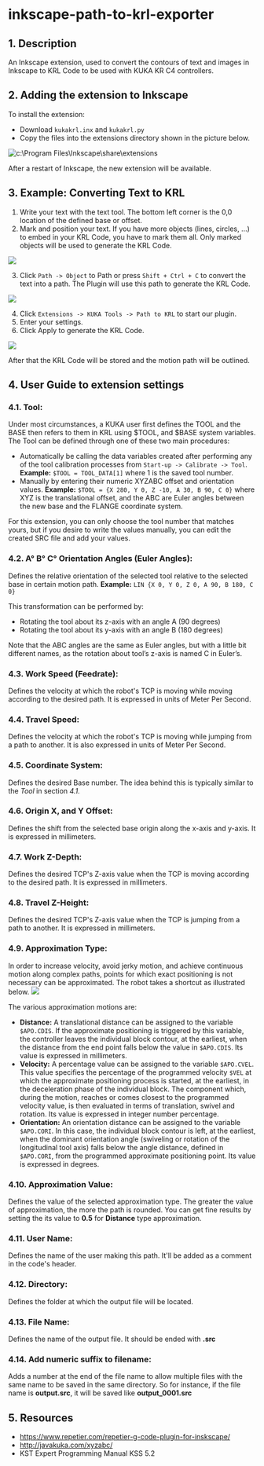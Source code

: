 # inkscape-path-to-krl-exporter

## 1. Description
An Inkscape extension, used to convert the contours of text and images in Inkscape to KRL Code to be used with KUKA KR C4 controllers.


## 2. Adding the extension to Inkscape
To install the extension:
* Download `kukakrl.inx` and `kukakrl.py`
* Copy the files into the extensions directory shown in the picture below.

![c:\Program Files\Inkscape\share\extensions](./screenshots/0.png)

After a restart of Inkscape, the new extension will be available.


## 3. Example: Converting Text to KRL
1. Write your text with the text tool. The bottom left corner is the 0,0 location of the defined base or offset.
2. Mark and position your text. If you have more objects (lines, circles, …) to embed in your KRL Code, you have to mark them all. Only marked objects will be used to generate the KRL Code.

![](./screenshots/1.png)

3. Click `Path -> Object` to Path or press `Shift + Ctrl + C` to convert the text into a path. The Plugin will use this path to generate the KRL Code.

![](./screenshots/2.png)

4. Click `Extensions -> KUKA Tools -> Path to KRL` to start our plugin.
5. Enter your settings.
6. Click Apply to generate the KRL Code.

![](./screenshots/3.png)

After that the KRL Code will be stored and the motion path will be outlined.


## 4. User Guide to extension settings
###   4.1. Tool:
Under most circumstances, a KUKA user first defines the TOOL and the BASE then refers to them in KRL using $TOOL, and $BASE system variables.
The Tool can be defined through one of these two main procedures:
* Automatically be calling the data variables created after performing any of the tool calibration processes from `Start-up -> Calibrate -> Tool`.
**Example:** `$TOOL = TOOL_DATA[1]`  where 1 is the saved tool number.
* Manually by entering their numeric XYZABC offset and orientation values.
**Example:** `$TOOL = {X 280, Y 0, Z -10, A 30, B 90, C 0}` where XYZ is the translational offset, and the ABC are Euler angles between the new base and the FLANGE coordinate system.

For this extension, you can only choose the tool number that matches yours, but if you desire to write the values manually, you can edit the created SRC file and add your values.

###   4.2. A° B° C° Orientation Angles (Euler Angles):
Defines the relative orientation of the selected tool relative to the selected base in certain motion path. 
**Example:** `LIN {X 0, Y 0, Z 0, A 90, B 180, C 0}`

This transformation can be performed by:
* Rotating the tool about its z-axis with an angle A (90 degrees)
* Rotating the tool about its y-axis with an angle B (180 degrees)

Note that the ABC angles are the same as Euler angles, but with a little bit different names, as the rotation about tool’s z-axis is named C in Euler’s.

###   4.3. Work Speed (Feedrate):
Defines the velocity at which the robot's TCP is moving while moving according to the desired path. It is expressed in units of Meter Per Second.

###   4.4. Travel Speed:
Defines the velocity at which the robot's TCP is moving while jumping from a path to another. It is also expressed in units of Meter Per Second.

###   4.5. Coordinate System:
Defines the desired Base number. The idea behind this is typically similar to the *Tool* in section *4.1.*

###   4.6. Origin X, and Y Offset:
Defines the shift from the selected base origin along the x-axis and y-axis. It is expressed in millimeters. 

###   4.7. Work Z-Depth:
Defines the desired TCP's Z-axis value when the TCP is moving according to the desired path. It is expressed in millimeters.

###   4.8. Travel Z-Height:
Defines the desired TCP's Z-axis value when the TCP is jumping from a path to another. It is expressed in millimeters.

###   4.9. Approximation Type:
In order to increase velocity, avoid jerky motion, and achieve continuous motion along complex paths, points for which exact positioning is not necessary can be approximated. The robot takes a shortcut as illustrated below. 
![](./screenshots/approximation.png)

The various approximation motions are:
* **Distance:**
A translational distance can be assigned to the variable `$APO.CDIS`. If the approximate positioning is triggered by this variable, the controller leaves the individual block contour, at the earliest, when the distance from the end point falls below the value in `$APO.CDIS`. 
Its value is expressed in millimeters.
* **Velocity:** 
A percentage value can be assigned to the variable `$APO.CVEL`. This value specifies the percentage of the programmed velocity `$VEL` at which the approximate positioning process is started, at the earliest, in the deceleration phase of the individual block. The component which, during the motion, reaches or comes closest to the programmed velocity value, is then evaluated in terms of translation, swivel and rotation.
Its value is expressed in integer number percentage.
* **Orientation:**
An orientation distance can be assigned to the variable `$APO.CORI`. In this case, the individual block contour is left, at the earliest, when the dominant orientation angle (swiveling or rotation of the longitudinal tool axis) falls below the angle distance, defined in `$APO.CORI`, from the programmed approximate positioning point. 
Its value is expressed in degrees.

###   4.10. Approximation Value:
Defines the value of the selected approximation type. The greater the value of approximation, the more the path is rounded. You can get fine results by setting the its value to **0.5** for **Distance** type approximation.

###   4.11. User Name:
Defines the name of the user making this path. It'll be added as a comment in the code's header.

###   4.12. Directory:
Defines the folder at which the output file will be located.

###   4.13. File Name:
Defines the name of the output file. It should be ended with **.src**

###   4.14. Add numeric suffix to filename:
Adds a number at the end of the file name to allow multiple files with the same name to be saved in the same directory.
So for instance, if the file name is **output.src**, it will be saved like **output_0001.src**


## 5. Resources
* https://www.repetier.com/repetier-g-code-plugin-for-inskscape/
* http://javakuka.com/xyzabc/ 
* KST Expert Programming Manual KSS 5.2